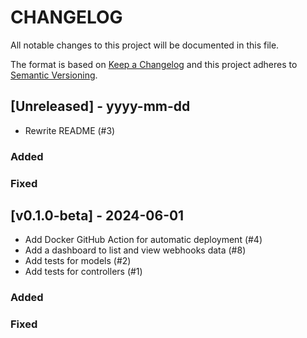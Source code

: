 # CHANGELOG

All notable changes to this project will be documented in this file.

The format is based on [Keep a Changelog](http://keepachangelog.com/)
and this project adheres to [Semantic Versioning](http://semver.org/).

## [Unreleased] - yyyy-mm-dd

- Rewrite README (#3)

### Added

### Fixed

## [v0.1.0-beta] - 2024-06-01

- Add Docker GitHub Action for automatic deployment (#4)
- Add a dashboard to list and view webhooks data (#8)
- Add tests for models (#2)
- Add tests for controllers (#1)

### Added

### Fixed
